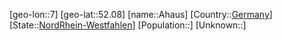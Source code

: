﻿---
location: [52.08,7]
type: City
tags:
- geo/City


SpocWebEntityId: 28686
isDeleted: false
confidential: public

---
[geo-lon::7]
[geo-lat::52.08]
[name::Ahaus]
[Country::[Germany](geo/Continent/Europe/Germany.md)]
[State::[NordRhein-Westfahlen](NordRhein-Westfahlen)]
[Population::]
[Unknown::]

